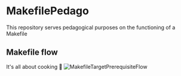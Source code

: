 # MakefilePedago
This repository serves pedagogical purposes on the functioning of a Makefile

## Makefile flow
It's all about cooking 🎂
![MakefileTargetPrerequisiteFlow](https://github.com/user-attachments/assets/542f4de8-b6a3-4ff5-a309-d479d9744e06)
